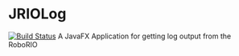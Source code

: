 # JRIOLog
[![Build Status](https://travis-ci.org/iboyperson/JRIOLog.svg?branch=master)](https://travis-ci.org/iboyperson/JRIOLog)
A JavaFX Application for getting log output from the RoboRIO
